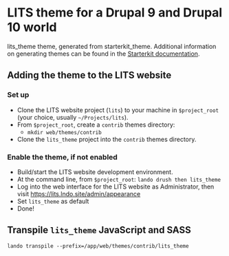 # LITS theme for a Drupal 9 and Drupal 10 world

lits_theme theme, generated from starterkit_theme. Additional information on generating themes can be found in the [Starterkit documentation](https://www.drupal.org/docs/core-modules-and-themes/core-themes/starterkit-theme).

## Adding the theme to the LITS website
### Set up
- Clone the LITS website project (`lits`) to your machine in `$project_root` (your choice, usually `~/Projects/lits`).
- From `$project_root`, create a `contrib` themes directory: 
  - `mkdir web/themes/contrib`
- Clone the `lits_theme` project into the `contrib` themes directory.

### Enable the theme, if not enabled
- Build/start the LITS website development environment.
- At the command line, from `$project_root`: `lando drush then lits_theme`
- Log into the web interface for the LITS website as Administrator, then visit https://lits.lndo.site/admin/appearance
- Set `lits_theme` as default
- Done!

## Transpile `lits_theme` JavaScript and SASS
`lando transpile --prefix=/app/web/themes/contrib/lits_theme`
